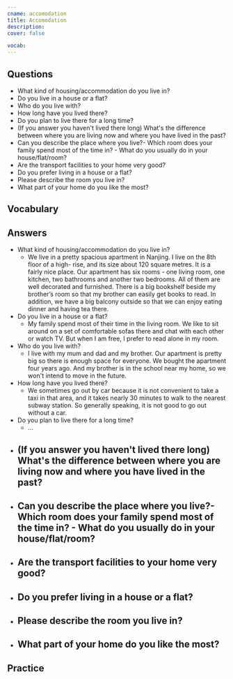 ```yaml
---
cname: accomodation
title: Accomodation
description:
cover: false

vocab:
---
```

<banner></banner>

## Questions

- What kind of housing&#x2F;accommodation do you live in?
- Do you live in a house or a flat?
- Who do you live with?
- How long have you lived there?
- Do you plan to live there for a long time?
- (If you answer you haven&#39;t lived there long) What&#39;s the difference between where you are living now and where you have lived in the past?
- Can you describe the place where you live?- Which room does your family spend most of the time in? - What do you usually do in your house&#x2F;flat&#x2F;room?
- Are the transport facilities to your home very good?
- Do you prefer living in a house or a flat?
- Please describe the room you live in?
- What part of your home do you like the most?

## Vocabulary

<vocab-box></vocab-box>

## Answers

- What kind of housing&#x2F;accommodation do you live in?
  - We live in a pretty spacious apartment in Nanjing. I live on the 8th floor of a high- rise, and its size about 120 square metres. It is a fairly nice place. Our apartment has six rooms - one living room, one kitchen, two bathrooms and another two bedrooms. All of them are well decorated and furnished. There is a big bookshelf beside my brother’s room so that my brother can easily get books to read. In addition, we have a big balcony outside so that we can enjoy eating dinner and having tea there.
- Do you live in a house or a flat?
  - My family spend most of their time in the living room. We like to sit around on a set of comfortable sofas there and chat with each other or watch TV. But when I am free, I prefer to read alone in my room.
- Who do you live with?
  - I live with my mum and dad and my brother. Our apartment is pretty big so there is enough space for everyone. We bought the apartment four years ago. And my brother is in the school near my home, so we won&#39;t intend to move in the future.
- How long have you lived there?
  - We sometimes go out by car because it is not convenient to take a taxi in that area, and it takes nearly 30 minutes to walk to the nearest subway station. So generally speaking, it is not good to go out without a car.
- Do you plan to live there for a long time?
  - ...
- (If you answer you haven&#39;t lived there long) What&#39;s the difference between where you are living now and where you have lived in the past?
  -
- Can you describe the place where you live?- Which room does your family spend most of the time in? - What do you usually do in your house&#x2F;flat&#x2F;room?
  -
- Are the transport facilities to your home very good?
  -
- Do you prefer living in a house or a flat?
  -
- Please describe the room you live in?
  -
- What part of your home do you like the most?
  -

## Practice

<qrfooter></qrfooter>
